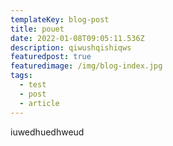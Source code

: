 ```yaml
---
templateKey: blog-post
title: pouet
date: 2022-01-08T09:05:11.536Z
description: qiwushqishiqws
featuredpost: true
featuredimage: /img/blog-index.jpg
tags:
  - test
  - post
  - article
---
```

iuwedhuedhweud